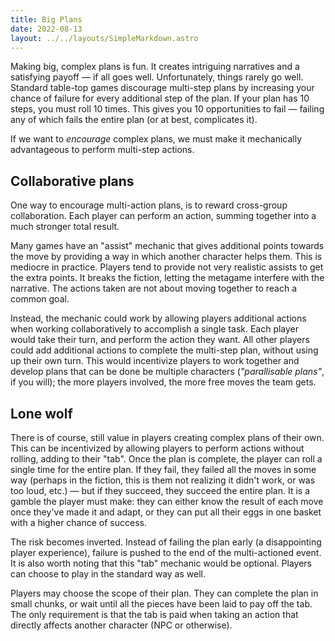 ```yaml
---
title: Big Plans
date: 2022-08-13
layout: ../../layouts/SimpleMarkdown.astro
---
```


Making big, complex plans is fun. It creates intriguing narratives and a satisfying payoff — if all goes well.
Unfortunately, things rarely go well. Standard table-top games discourage multi-step plans by increasing your chance
of failure for every additional step of the plan. If your plan has 10 steps, you must roll 10 times. This gives you
10 opportunities to fail — failing any of which fails the entire plan (or at best, complicates it).

If we want to _encourage_ complex plans, we must make it mechanically advantageous to perform multi-step actions.

## Collaborative plans

One way to encourage multi-action plans, is to reward cross-group collaboration. Each player can perform an action,
summing together into a much stronger total result.

Many games have an "assist" mechanic that gives additional points towards the move by providing a way in which another
character helps them. This is mediocre in practice. Players tend to provide not very realistic assists to get the
extra points. It breaks the fiction, letting the metagame interfere with the narrative. The actions taken are not about
moving together to reach a common goal.

Instead, the mechanic could work by allowing players additional actions when working collaboratively to accomplish a single
task. Each player would take their turn, and perform the action they want. All other players could add additional actions
to complete the multi-step plan, without using up their own turn. This would incentivize players to work together and develop
plans that can be done be multiple characters (_"parallisable plans"_, if you will); the more players involved, the more free
moves the team gets.

## Lone wolf

There is of course, still value in players creating complex plans of their own. This can be incentivized by allowing
players to perform actions without rolling, adding to their "tab". Once the plan is complete, the player can roll
a single time for the entire plan. If they fail, they failed all the moves in some way (perhaps in the fiction, this is
them not realizing it didn't work, or was too loud, etc.) — but if they succeed, they succeed the entire plan. It is
a gamble the player must make: they can either know the result of each move once they've made it and adapt, or they can
put all their eggs in one basket with a higher chance of success.

The risk becomes inverted. Instead of failing the plan early (a disappointing player experience), failure is pushed to
the end of the multi-actioned event. It is also worth noting that this "tab" mechanic would be optional. Players can
choose to play in the standard way as well.

Players may choose the scope of their plan. They can complete the plan in small chunks, or wait until all the pieces
have been laid to pay off the tab. The only requirement is that the tab is paid when taking an action that directly affects
another character (NPC or otherwise).